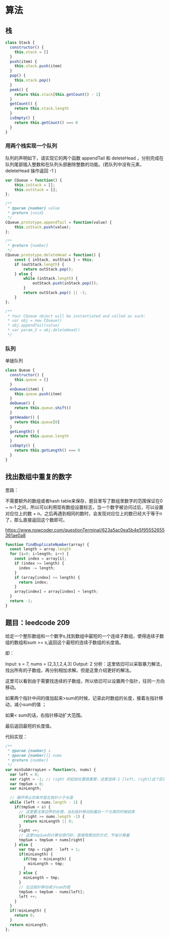 # 算法

## 栈
```js
class Stack {
  constructor() {
    this.stack = []
  }
  push(item) {
    this.stack.push(item)
  }
  pop() {
    this.stack.pop()
  }
  peek() {
    return this.stack[this.getCount() - 1]
  }
  getCount() {
    return this.stack.length
  }
  isEmpty() {
    return this.getCount() === 0
  }
}
```

### 用两个栈实现一个队列
队列的声明如下，请实现它的两个函数 appendTail 和 deleteHead ，分别完成在队列尾部插入整数和在队列头部删除整数的功能。(若队列中没有元素，deleteHead 操作返回 -1 )
```js
var CQueue = function() {
    this.inStack = [];
    this.outStack = [];
};

/**
 * @param {number} value
 * @return {void}
 */
CQueue.prototype.appendTail = function(value) {
    this.inStack.push(value);
};

/**
 * @return {number}
 */
CQueue.prototype.deleteHead = function() {
    const { inStack, outStack } = this;
    if (outStack.length) {
        return outStack.pop();
    } else {
        while (inStack.length) {
            outStack.push(inStack.pop());
        }
        return outStack.pop() || -1;
    }
};

/**
 * Your CQueue object will be instantiated and called as such:
 * var obj = new CQueue()
 * obj.appendTail(value)
 * var param_2 = obj.deleteHead()
 */
```
### 队列
单链队列
```js
class Queue {
  constructor() {
    this.queue = []
  }
  enQueue(item) {
    this.queue.push(item)
  }
  deQueue() {
    return this.queue.shift()
  }
  getHeader() {
    return this.queue[0]
  }
  getLength() {
    return this.queue.length
  }
  isEmpty() {
    return this.getLength() === 0
  }
}
```


## 找出数组中重复的数字

思路：

不需要额外的数组或者hash table来保存，题目里写了数组里数字的范围保证在0 ~ n-1 之间，所以可以利用现有数组设置标志，当一个数字被访问过后，可以设置对应位上的数 + n，之后再遇到相同的数时，会发现对应位上的数已经大于等于n了，那么直接返回这个数即可。

https://www.nowcoder.com/questionTerminal/623a5ac0ea5b4e5f95552655361ae0a8

```js
function findDuplicateNumber(array) {
  const length = array.length
  for (i=0; i<length; i++) {
    const index = array[i];
    if (index >= length) {
      index -= length;
    }
    if (array[index] >= length) {
      return index;
    }
    array[index] = array[index] + length;
  }
  return -1;
}
```

<!-- http://louiszhai.github.io/2016/12/23/sort/ -->

<!--
## 深拷贝

https://juejin.im/post/5bc1ae9be51d450e8b140b0c -->


## 题目：leedcode 209

给定一个整形数组和一个数字s,找到数组中最短的一个连续子数组，使得连续子数组的数组和sum >= s,返回这个最短的连续子数组的长度值。

即：

Input: s = 7, nums = [2,3,1,2,4,3]
Output: 2
分析：这里依旧可以采取暴力解法，找出所有的子数组，再分别相加求解。但是这里介绍更好的解法。

这里可以看到由于需要找连续的子数组，所以依旧可以设置两个指针，往同一方向移动。

如果两个指针中间的值加起来>sum的时候，记录此时数组的长度，接着左指针移动，减小sum的值 ；

如果< sum的话，右指针移动扩大范围。

最后返回最短的长度值。

代码实现：

```js
/**
 * @param {number} s
 * @param {number[]} nums
 * @return {number}
 */
var minSubArrayLen = function(s, nums) {
  var left = 0;
  var right = -1; // right 的起始位置很重要，这里选择-1 [left, right]这个区间刚开始是没有值的
  var tmpSum = 0;
  var minLength;

  // 循环停止的条件是左指针小于长度
  while (left < nums.length - 1) {
    if(tmpSum < s) {
      // 这里要注意边界的处理，当右指针移动到最后一个元素的时候结束
      if(right >= nums.length -1) {
        return minLength || 0;
      }
      right ++;
      // 这里tmpSum的计算也很巧妙，直接用累加的方式，节省计算量
      tmpSum = tmpSum + nums[right]
    } else {
      var tmp = right - left + 1;
      if(minLength) {
        if(tmp < minLength) {
          minLength = tmp;
        }
      } else {
        minLength = tmp;
      }
      // 左边指针移动减少sum的值
      tmpSum = tmpSum - nums[left];
      left ++;
    }
  }
  if(!minLength) {
    return 0;
  }
  return minLength;
};
```
